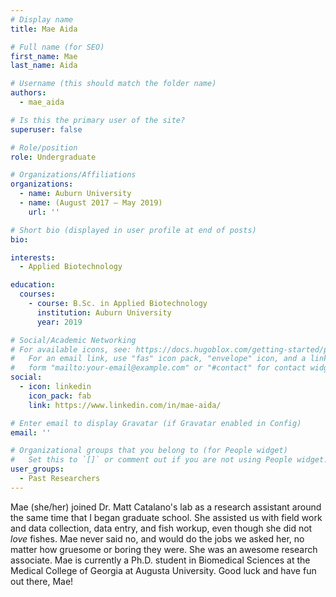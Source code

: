 ```yaml
---
# Display name
title: Mae Aida

# Full name (for SEO)
first_name: Mae
last_name: Aida

# Username (this should match the folder name)
authors:
  - mae_aida

# Is this the primary user of the site?
superuser: false

# Role/position
role: Undergraduate

# Organizations/Affiliations
organizations:
  - name: Auburn University
  - name: (August 2017 – May 2019)
    url: ''

# Short bio (displayed in user profile at end of posts)
bio: 

interests:
  - Applied Biotechnology

education:
  courses:
    - course: B.Sc. in Applied Biotechnology
      institution: Auburn University
      year: 2019

# Social/Academic Networking
# For available icons, see: https://docs.hugoblox.com/getting-started/page-builder/#icons
#   For an email link, use "fas" icon pack, "envelope" icon, and a link in the
#   form "mailto:your-email@example.com" or "#contact" for contact widget.
social:
  - icon: linkedin
    icon_pack: fab
    link: https://www.linkedin.com/in/mae-aida/

# Enter email to display Gravatar (if Gravatar enabled in Config)
email: ''

# Organizational groups that you belong to (for People widget)
#   Set this to `[]` or comment out if you are not using People widget.
user_groups:
  - Past Researchers
---
```


Mae (she/her) joined Dr. Matt Catalano's lab as a research assistant around the same time that I began graduate school. She assisted us with field work and data collection, data entry, and fish workup, even though she did not *love* fishes. Mae never said no, and would do the jobs we asked her, no matter how gruesome or boring they were. She was an awesome research associate. Mae is currently a Ph.D. student in Biomedical Sciences at the Medical College of Georgia at Augusta University. Good luck and have fun out there, Mae!
